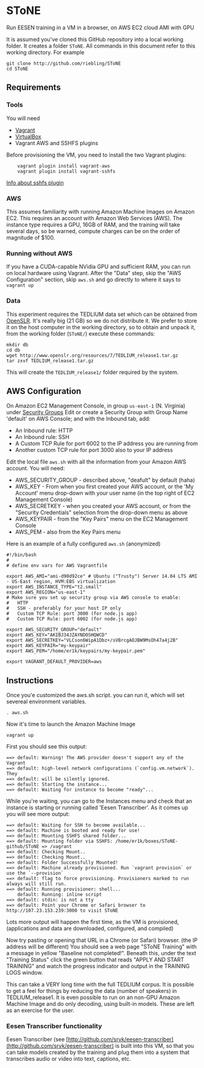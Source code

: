 # SToNE
Run EESEN training in a VM in a browser, on AWS EC2 cloud AMI with GPU

It is assumed you've cloned this GitHub repository into a local working
folder.  It creates a folder `SToNE`. All commands in this document refer
to this working directory. For example
```
git clone http://github.com/riebling/SToNE
cd SToNE
```

## Requirements
### Tools
You will need
 * [Vagrant](http://vagrantup.com/)
 * [VirtualBox](http://virtualbox.org/)
 * Vagrant AWS and SSHFS plugins
 
 Before provisioning the VM, you need to install the two Vagrant plugins:
```
    vagrant plugin install vagrant-aws
    vagrant plugin install vagrant-sshfs
```
[Info about sshfs plugin](https://github.com/dustymabe/vagrant-sshfs) 

### AWS
This assumes familiarity with running Amazon Machine Images on Amazon EC2.
This requires an account with Amazon Web Services (AWS).
The instance type requires a GPU, 16GB of RAM, and the training will take several days,
so be warned, compute charges can be on the order of magnitude of $100.

### Running without AWS
If you have a CUDA-capable NVidia GPU and sufficient RAM, you can run on
local hardware using Vagrant. After the "Data" step, skip the "AWS Configuration"
section, skip `aws.sh` and go directly to where it says to `vagrant up`

### Data
This experiment requires the TEDLIUM data set which can be obtained from
[OpenSLR](http://www.openslr.org/resources/7/TEDLIUM_release1.tar.gz).
It's really big (21 GB) so we do not distribute it. We prefer to store
it on the host computer in the working directory, so to obtain and unpack
it, from the working folder (`SToNE/`) execute these commands:
```
mkdir db
cd db
wget http://www.openslr.org/resources/7/TEDLIUM_release1.tar.gz
tar zxvf TEDLIUM_release1.tar.gz
```
This will create the `TEDLIUM_release1/` folder required by the system.

## AWS Configuration
On Amazon EC2 Management Console, in group `us-east-1` (N. Virginia)
under [Security Groups](https://console.aws.amazon.com/ec2/v2/home?region=us-east-1#SecurityGroups)
Edit or create a Security Group with Group Name 'default' on AWS Console; and with the Inbound tab, add:

  * An Inbound rule: HTTP
  * An Inbound rule: SSH
  * A Custom TCP Rule for port 6002 to the IP address you are running from
  * Another custom TCP rule for port 3000 also to your IP address

Edit the local file `aws.sh` with all the information from your Amazon AWS
account. You will need:

  * AWS_SECURITY_GROUP - described above, "deafult" by default (haha)
  * AWS_KEY - From when you first created your AWS account, or the 'My Account' menu drop-down with
  your user name (in the top right of EC2 Management Console)
  * AWS_SECRETKEY - when you created your AWS account, or from the "Security Credentials" selection
  from the drop-down menu as above
  * AWS_KEYPAIR - from the "Key Pairs" menu on the EC2 Management Console
  * AWS_PEM - also from the Key Pairs menu

Here is an example of a fully configured `aws.sh` (anonymized)
```
#!/bin/bash
#
# define env vars for AWS Vagrantfile

export AWS_AMI="ami-d90d92ce" # Ubuntu ("Trusty") Server 14.04 LTS AMI - US-East region, HVM:EBS virtualization
export AWS_INSTANCE_TYPE="t2.small"
export AWS_REGION="us-east-1"
# Make sure you set up security group via AWS console to enable:
#   HTTP
#   SSH - preferably for your host IP only
#   Custom TCP Rule: port 3000 (for node.js app)
#   Custom TCP Rule: port 6002 (for node.js app)

export AWS_SECURITY_GROUP="default"
export AWS_KEY="AKIBJ34JZAYNDOSHQWCD"
export AWS_SECRETKEY="VLCson6WipA1Dbz+/sVBrcgAOJBW9MsOh47a4j2B"
export AWS_KEYPAIR="my-keypair"
export AWS_PEM="/home/er1k/keypairs/my-keypair.pem"

export VAGRANT_DEFAULT_PROVIDER=aws
```
## Instructions
Once you'e customized the aws.sh script. you can run it, which will set severeal environment
variables.
```
. aws.sh
```
Now it's time to launch the Amazon Machine Image
```
vagrant up
```
First you should see this output:
```
==> default: Warning! The AWS provider doesn't support any of the Vagrant
==> default: high-level network configurations (`config.vm.network`). They
==> default: will be silently ignored.
==> default: Starting the instance...
==> default: Waiting for instance to become "ready"...
```
While you're waiting, you can go to the Instances menu and check that an instance
is starting or running called 'Eesen Transcriber'. As it comes up you will see
more output:
```
==> default: Waiting for SSH to become available...
==> default: Machine is booted and ready for use!
==> default: Mounting SSHFS shared folder...
==> default: Mounting folder via SSHFS: /home/er1k/boxes/SToNE-github/SToNE => /vagrant
==> default: Checking Mount..
==> default: Checking Mount..
==> default: Folder Successfully Mounted!
==> default: Machine already provisioned. Run `vagrant provision` or use the `--provision`
==> default: flag to force provisioning. Provisioners marked to run always will still run.
==> default: Running provisioner: shell...
    default: Running: inline script
==> default: stdin: is not a tty
==> default: Point your Chrome or Safari browser to http://107.23.153.239:3000 to visit SToNE
```
Lots more output will happen the first time, as the VM is provisioned,
(applications and data are downloaded, configured, and compiled)

Now try pasting or opening that URL in a Chrome (or Safari) browser.
(the IP address will be different) You should see a web page "SToNE Training"
with a message in yellow "Baseline not completed!".  Beneath this, under the
text "Training Status" click the green button that reads "APPLY AND START TRAINING"
and watch the progress indicator and output in the TRAINING LOGS window.

This can take a VERY long time with the full TEDLIUM corpus. It is possible to
get a feel for things by reducing the data (number of speakers) in TEDLIUM_release1.
It is even possible to run on an non-GPU Amazon Machine Image and do only
decoding, using built-in models. These are left as an exercise for the user.

### Eesen Transcriber functionality
Eesen Transcriber (see [http://github.com/srvk/eesen-transcriber](http://github.com/srvk/eesen-transcriber) is built into
this VM, so that you can take models created by the training and plug them into a system
that transcribes audio or video into text, captions, etc.

